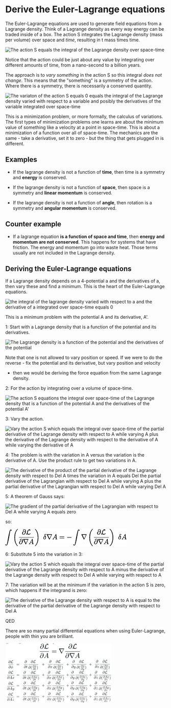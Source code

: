 # Derive the Euler-Lagrange equations

The Euler-Lagrange equations are used to generate field equations from a
Lagrange density. Think of a Lagrange density as every way energy can be traded
inside of a box. The action S integrates the Lagrange density (mass per volume)
over space and _time_, resulting in t mass times time.

![The action S equals the integral of the Lagrange density over
space-time](../images/EM/derive_Euler-Lagrange/S_eq_int_L.png)

Notice that the action could be just about any value by integrating over
different amounts of time, from a nano-second to a billion years.

The approach is to _vary something_ in the action S so this integral _does not
change_. This means that the "something" is a symmetry of the action.  Where
there is a symmetry, there is necessarily a conserved quantity.

![The variaton of the action S equals 0 equals the integral of the Lagrange
density varied with respect to a variable and posibly the derivatives of the
variable integrated over 
space-time](../images/EM/derive_Euler-Lagrange/dS_is_zero.png)

This is a minimization problem, or more formally, the calculus of variations.
The first types of minimization problems one learns are about the minimum value
of something like a velocity at a point in space-time. This is about a 
minimization of a function over all of space-time. The mechanics are the same - 
take a derivative, set it to zero - but the thing that gets plugged in is 
different.

## Examples

* If the lagrange density is not a function of **time**, then time is a 
symmetry and **energy** is conserved.

* If the lagrange density is not a function of **space**, then space is a 
symmetry and **linear momentum** is conserved.

* If the lagrange density is not a function of **angle**, then rotation is a 
symmetry and **angular momentum** is conserved.

## Counter example

* If a lagrange equation **is a function of space and time**, then **energy and 
momentum are not conserved**. This happens for systems that have friction.  The 
energy and momentum go into waste heat. Those terms usually are not included in 
the Lagrange density. 

## Deriving the Euler-Lagrange equations

If a Lagrange density depends on a 4-potential a and the derivatives of a, then 
vary these and find a minimum. This is the heart of the Euler-Lagrange 
equations.

![the integral of the lagrange density varied with respect to a and the 
derivative of a integrated over space-time equals 
0](../images/EM/derive_Euler-Lagrange/zero_eq_int_L_dA_dDelA.png)

This is a minimum problem with the potential A and its derivative, A'.

1: Start with a Lagrange density that is a function of the potential and its derivatives.

![The Lagrange density is a function of the potential and the derivatives of 
the potential](../images/EM/derive_Euler-Lagrange/L_eq_f_A_DelA.png)

Note that one is not allowed to vary position or speed. If we were to do the 
reverse - fix the potential and its derivative, but vary position and velocity 
- then we would be deriving the force equation from the same Lagrange density.

2: For the action by integrating over a volume of space-time.

![The action S equations the integral over space-time of the Lagrange density 
that is a function of the potential A and the derivatives of the potential 
A'](../images/EM/derive_Euler-Lagrange/S_eq_L_A_DelA.png)

3: Vary the action.

![Vary the action S which equals the integral over space-time of the partial 
derivative of the Lagrange density with respect to A while varying A plus the 
derivative of the Lagrange density with respect to the derivative of A while 
varying the derivative of 
A](../images/EM/derive_Euler-Lagrange/dS_eq_dL_dAdA_plus_dL_dDelA_dDelA.png)

4: The problem is with the variation in A versus the variation is the derivative of A.  Use the product rule to get two variations in A.

![The derivative of the product of the partial derivative of the Lagrange 
density with respect to Del A times the variation in A equals Del the partial 
derivative of the Lagrangian with respect to Del A while varying A plus the 
partial derivative of the Lagrangian with respect to Del A while varying Del 
A](../images/EM/derive_Euler-Lagrange/Del_product_dL_DelA_dA.png)

5: A theorem of Gauss says:

![The gradient of the partial derivative of the Lagrangian with respect to Del A 
while varying A equals 
zero](../images/EM/derive_Euler-Lagrange/Del_dL_DelA_dA_eq_0.png)

so:

![](../images/EM/derive_Euler-Lagrange/minus_DeldldA_eq_dL_dDelA.png)

6: Substitute 5 into the variation in 3:

![Vary the action S which equals the integral over space-time of the partial 
derivative of the Lagrange density with respect to A minus the 
derivative of the Lagrange density with respect to Del A while varying with respect to A](../images/EM/derive_Euler-Lagrange/dS_eq_dL_dAdA_plus_dL_dDelA_dDelA.png)

7: The variation will be at the minimum if the variation in the action S is 
zero, which happens if the integrand is zero:

![The derivative of the Lagrange density with respect to A is equal to the 
derivative of the partial derivative of the Lagrange density with respect to 
Del A](../images/EM/derive_Euler-Lagrange/Euler-Lagrange_eq.png)

QED

There are so many partial differential equations when using Euler-Lagrange,
people with thin you are brilliant.

![](../images/EM/derive_Euler-Lagrange/details.png)



